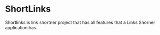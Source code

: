 # ShortLinks

Shortlinks is link shortner project that has all features that a Links Shorner application has.
